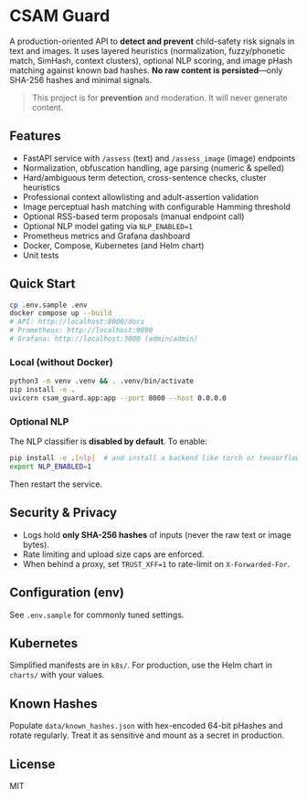 # CSAM Guard

A production-oriented API to **detect and prevent** child-safety risk signals in text and images. It uses layered heuristics (normalization, fuzzy/phonetic match, SimHash, context clusters), optional NLP scoring, and image pHash matching against known bad hashes. **No raw content is persisted**—only SHA-256 hashes and minimal signals.

> This project is for **prevention** and moderation. It will never generate content.

## Features
- FastAPI service with `/assess` (text) and `/assess_image` (image) endpoints
- Normalization, obfuscation handling, age parsing (numeric & spelled)
- Hard/ambiguous term detection, cross-sentence checks, cluster heuristics
- Professional context allowlisting and adult-assertion validation
- Image perceptual hash matching with configurable Hamming threshold
- Optional RSS-based term proposals (manual endpoint call)
- Optional NLP model gating via `NLP_ENABLED=1`
- Prometheus metrics and Grafana dashboard
- Docker, Compose, Kubernetes (and Helm chart)
- Unit tests

## Quick Start
```bash
cp .env.sample .env
docker compose up --build
# API: http://localhost:8000/docs
# Prometheus: http://localhost:9090
# Grafana: http://localhost:3000 (admin/admin)
```

### Local (without Docker)
```bash
python3 -m venv .venv && . .venv/bin/activate
pip install -e .
uvicorn csam_guard.app:app --port 8000 --host 0.0.0.0
```

### Optional NLP
The NLP classifier is **disabled by default**. To enable:
```bash
pip install -e .[nlp]  # and install a backend like torch or tensorflow
export NLP_ENABLED=1
```
Then restart the service.

## Security & Privacy
- Logs hold **only SHA-256 hashes** of inputs (never the raw text or image bytes).
- Rate limiting and upload size caps are enforced.
- When behind a proxy, set `TRUST_XFF=1` to rate-limit on `X-Forwarded-For`.

## Configuration (env)
See `.env.sample` for commonly tuned settings.

## Kubernetes
Simplified manifests are in `k8s/`. For production, use the Helm chart in `charts/` with your values.

## Known Hashes
Populate `data/known_hashes.json` with hex-encoded 64-bit pHashes and rotate regularly. Treat it as sensitive and mount as a secret in production.

## License
MIT
